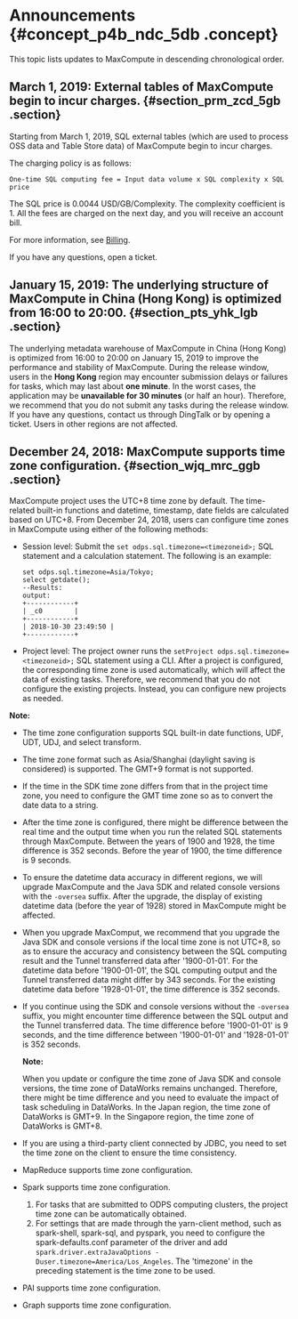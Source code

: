 # Announcements {#concept_p4b_ndc_5db .concept}

This topic lists updates to MaxCompute in descending chronological order.

## March 1, 2019: External tables of MaxCompute begin to incur charges. {#section_prm_zcd_5gb .section}

Starting from March 1, 2019, SQL external tables \(which are used to process OSS data and Table Store data\) of MaxCompute begin to incur charges.

The charging policy is as follows:

```
One-time SQL computing fee = Input data volume x SQL complexity x SQL price
```

The SQL price is 0.0044 USD/GB/Complexity. The complexity coefficient is 1. All the fees are charged on the next day, and you will receive an account bill.

For more information, see [Billing](../../../../../intl.en-US/Pricing/Billing.md#).

If you have any questions, open a ticket.

## January 15, 2019: The underlying structure of MaxCompute in China \(Hong Kong\) is optimized from 16:00 to 20:00. {#section_pts_yhk_lgb .section}

The underlying metadata warehouse of MaxCompute in China \(Hong Kong\) is optimized from 16:00 to 20:00 on January 15, 2019 to improve the performance and stability of MaxCompute. During the release window, users in the **Hong Kong** region may encounter submission delays or failures for tasks, which may last about **one minute**. In the worst cases, the application may be **unavailable for 30 minutes** \(or half an hour\). Therefore, we recommend that you do not submit any tasks during the release window. If you have any questions, contact us through DingTalk or by opening a ticket. Users in other regions are not affected.

## December 24, 2018: MaxCompute supports time zone configuration. {#section_wjq_mrc_ggb .section}

MaxCompute project uses the UTC+8 time zone by default. The time-related built-in functions and datetime, timestamp, date fields are calculated based on UTC+8. From December 24, 2018, users can configure time zones in MaxCompute using either of the following methods:

-   Session level: Submit the `set odps.sql.timezone=<timezoneid>;` SQL statement and a calculation statement. The following is an example:

    ```
    set odps.sql.timezone=Asia/Tokyo;
    select getdate();
    --Results:
    output:
    +------------+
    | _c0        |
    +------------+
    | 2018-10-30 23:49:50 |
    +------------+
    ```

-   Project level: The project owner runs the `setProject odps.sql.timezone=<timezoneid>;` SQL statement using a CLI. After a project is configured, the corresponding time zone is used automatically, which will affect the data of existing tasks. Therefore, we recommend that you do not configure the existing projects. Instead, you can configure new projects as needed.

**Note:**

-   The time zone configuration supports SQL built-in date functions, UDF, UDT, UDJ, and select transform.
-   The time zone format such as Asia/Shanghai \(daylight saving is considered\) is supported. The GMT+9 format is not supported.
-   If the time in the SDK time zone differs from that in the project time zone, you need to configure the GMT time zone so as to convert the date data to a string.
-   After the time zone is configured, there might be difference between the real time and the output time when you run the related SQL statements through MaxCompute. Between the years of 1900 and 1928, the time difference is 352 seconds. Before the year of 1900, the time difference is 9 seconds.
-   To ensure the datetime data accuracy in different regions, we will upgrade MaxCompute and the Java SDK and related console versions with the `-oversea` suffix. After the upgrade, the display of existing datetime data \(before the year of 1928\) stored in MaxCompute might be affected.
-   When you upgrade MaxComput, we recommend that you upgrade the Java SDK and console versions if the local time zone is not UTC+8, so as to ensure the accuracy and consistency between the SQL computing result and the Tunnel transferred data after '1900-01-01'. For the datetime data before '1900-01-01', the SQL computing output and the Tunnel transferred data might differ by 343 seconds. For the existing datetime data before '1928-01-01', the time difference is 352 seconds.
-   If you continue using the SDK and console versions without the `-oversea` suffix, you might encounter time difference between the SQL output and the Tunnel transferred data. The time difference before '1900-01-01' is 9 seconds, and the time difference between '1900-01-01' and '1928-01-01' is 352 seconds.

    **Note:** 

    When you update or configure the time zone of Java SDK and console versions, the time zone of DataWorks remains unchanged. Therefore, there might be time difference and you need to evaluate the impact of task scheduling in DataWorks. In the Japan region, the time zone of DataWorks is GMT+9. In the Singapore region, the time zone of DataWorks is GMT+8.

-   If you are using a third-party client connected by JDBC, you need to set the time zone on the client to ensure the time consistency.
-   MapReduce supports time zone configuration.
-   Spark supports time zone configuration.
    1.  For tasks that are submitted to ODPS computing clusters, the project time zone can be automatically obtained.
    2.  For settings that are made through the yarn-client method, such as spark-shell, spark-sql, and pyspark, you need to configure the spark-defaults.conf parameter of the driver and add `spark.driver.extraJavaOptions -Duser.timezone=America/Los_Angeles`. The 'timezone' in the preceding statement is the time zone to be used.
-   PAI supports time zone configuration.
-   Graph supports time zone configuration.

